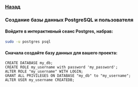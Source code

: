 ### [Назад](../README.md)
### Создание базы данных PostgreSQL и пользователя
#### Войдите в интерактивный сеанс Postgres, набрав:
```sh
sudo -u postgres psql
```
#### Сначала создайте базу данных для вашего проекта:
```psql
CREATE DATABASE my_db;
CREATE ROLE my_username with password 'my_password';
ALTER ROLE "my_username" WITH LOGIN; 
GRANT ALL PRIVILEGES ON DATABASE "my_db" to "my_username";
ALTER USER my_username CREATEDB;
```